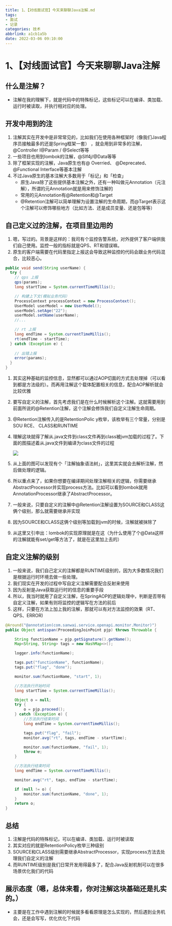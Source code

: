 ```yaml
---
title: 1、【对线面试官】今天来聊聊Java注解.md
tags:
- 面试
- 记录
categories: 技术 
abbrlink: a1cb1a5b
date: 2022-03-06 09:10:00
---
```

# 1、【对线面试官】今天来聊聊Java注解

## 什么是注解？

- 注解在我的理解下，就是代码中的特殊标记，这些标记可以在编译、类加载、运行时被读取，并执行相对应的处理。

## 开发中用到的注

1. 注解其实在开发中是非常常见的，比如我们在使用各种框架时（像我们Java程序员接触最多的还是Spring框架一套） ，就会用到非常多的注解，@Controller I@Param / @Select等等
2. 一些项目也用到lombok的注解，@SIf4j/@Data等等
3. 除了框架实现的注解，Java原生也有@ Overried、 @Deprecated、 @Functional Interface等基本注解
4. 不过Java原生的基本注解大多数用于「标记」和「检查」
   - 原生Java除了这些提供基本注解之外，还有一种叫做元Annotation（元注解），所谓的元Annotation就是用来修饰注解的
   - 常用的元Annotation有@Retention和@Target
   - @Retention注解可以简单理解为设置注解的生命周期，而@Target表示这个注解可以修饰哪些地方（比如方法、还是成员变量、还是包等等）

## 自己定义过的注解，在项目里边用的

1. 嗯，写过的。背景是这样的：我司有个监控告警系统，对外提供了客户端供我们自己使用。监控一般的指标就是QPS、RT和错误嘛。
2. 原生的客户端需要在代码里指定上报这会导致这种监控的代码会跟业务代码混合，比较恶心。

```java
public void send(String userName) {
  try {
    // qps 上报
    qps(params);
    long startTime = System.currentTimeMillis();

    // 构建上下文(模拟业务代码）
    ProcessContext processContext = new ProcessContext();
    UserModel userModel = new UserModel();
    userModel.setAge("22");
    userModel.setName(userName);
    //...

    // rt 上报
    long endTime = System.currentTimeMillis();
    rt(endTime - startTime);
  } catch (Exception e) {
    
    // 出错上报
    error(params);
  }
}
```

1. 其实这种基础的监控信息，显然都可以通过AOP切面的方式去处理掉（可以看到都是方法级的）。而再用注解这个载体配置相关的信息，配合AOP解析就会比较优雅

2. 要写自定义的注解，首先考虑我们是在什么时候解析这个注解。这就需要用到前面所说的@Retention注解，这个注解会修饰我们自定义注解生命周期。

3. @Retention注解传入的是RetentionPolic y枚举，该枚举有三个常量，分别是SOU RCE、 CLASS和RUNTIME

4. 理解这块就得了解从.java文件到class文件再到class被jvm加载的过程了。下面的图描述着从.java文件到编译为class文件的过程

   ![](https://cdn.jsdelivr.net/gh/swimminghao/picture@main/img/lW9KUH_20211025142411.png)

5. 从上面的图可以发现有个「注解抽象语法树」，这里其实就会去解析注解，然后做处理的逻辑。

6. 所以重点来了，如果你想要在编译期间处理注解相关的逻辑，你需要继承AbstractProcessor并实现process方法。比如可以看到lombok就用AnnotationProcessor继承了AbstractProcessor。

7. 一般来说，只要自定义的注解中@Retention注解设置为SOURCE和CLASS这俩个级别，那么就需要继承并实现

8. 因为SOURCE和CLASS这俩个级别等加载到jvm的时候，注解就被抹除了

9. 从这里又引申出：lombok的实现原理就是在这（为什么使用了个@Data这样的注解就能有set/get等方法了，就是在这里加上去的）

## 自定义注解的级别

1. 一般来说，我们自己定义的注解都是RUNTIME级别的，因为大多数情况我们是根据运行时环境去做一些处理。
2. 我们现实在开发的过程中写自定义注解需要配合反射来使用
3. 因为反射是Java获取运行时的信息的重要手段
4. 所以，我当时就用了自定义注解，在SpringAOP的逻辑处理中，判断是否带有自定义注解，如果有则将监控的逻辑写在方法的前后
5. 这样，只要在方法上加上我的注解，那就可以有对方法监控的效果（RT、QPS、ERROR)

```java
@Around("@annotation(com.sanwai.service.openapi.monitor.Monitor)")
public Object antispan(ProceedingJoinPoint pjp) throws Throwable {

    String functionName = pjp.getSignature().getName();
    Map<String, String> tags = new HashMap<>();

    logger.info(functionName);

    tags.put("functionName", functionName);
    tags.put("flag", "done");

    monitor.sum(functionName, "start", 1);

    //方法执行开始时间
    long startTime = System.currentTimeMillis();

    Object o = null;
    try {
        o = pjp.proceed();
    } catch (Exception e) {
        //方法执行结束时间
        long endTime = System.currentTimeMillis();

        tags.put("flag", "fail");
        monitor.avg("rt", tags, endTime - startTime);

        monitor.sum(functionName, "fail", 1);
        throw e;
    }

    //方法执行结束时间
    long endTime = System.currentTimeMillis();

    monitor.avg("rt", tags, endTime - startTime);

    if (null != o) {
        monitor.sum(functionName, "done", 1);
    }
    return o;
}
```

## 总结

1. 注解是代码的特殊标记，可以在编译、类加载、运行时被读取
2. 其实对应的就是RetentionPolicy枚举三种级别
3. SOURCE和CLASS级别需要继承AbstractProcessor，实现process方法去处理我们自定义的注解
4. 而RUNTIME级别是我们日常开发用得最多了，配合Java反射机制可以在很多场景优化我们的代码

## 展示态度（嗯，总体来看，你对注解这块基础还是扎实的。）

- 主要是在工作中遇到注解的时候就多看看原理是怎么实现的，然后遇到业务机会，还是会写写，优化优化下代码
